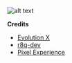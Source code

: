 ![alt text](https://raw.githubusercontent.com/Evolution-X/.github/main/EvoBanner.png)

**Credits**

- [Evolution X](https://evolution-x.org/)
- [r8q-dev](https://github.com/r8q-dev/)
- [Pixel Experience](https://github.com/PixelExperience)
